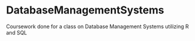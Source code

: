 # DatabaseManagementSystems
Coursework done for a class on Database Management Systems utilizing R and SQL
